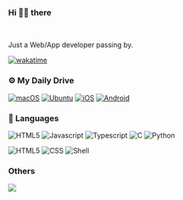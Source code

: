### Hi 👋🏻 there
<p align="center">
</p>
<br />

Just a Web/App developer passing by.

[![wakatime](https://wakatime.com/badge/user/018b6310-6881-4188-89cf-469ea55ef4c0.svg)](https://wakatime.com/@018b6310-6881-4188-89cf-469ea55ef4c0)

### ⚙️  My Daily Drive
[![macOS](https://img.shields.io/badge/macOS%2014.2-black?style=flat-square&logo=apple&logoColor=white)](https://www.apple.com/macos/)
[![Ubuntu](https://img.shields.io/badge/Ubuntu%2023.10-E95420?style=flat-square&logo=ubuntu&logoColor=white)](https://releases.ubuntu.com/)
[![iOS](https://img.shields.io/badge/iOS%2017-black?style=flat-square&logo=apple&logoColor=white)](https://www.apple.com/ios/)
[![Android](https://img.shields.io/badge/Android%2014-green?style=flat-square&logo=android&logoColor=white)](https://www.android.com/)

### 💾 Languages
![HTML5](https://img.shields.io/badge/-Go1.21-blue?style=flat-square&logo=go&logoColor=white)
![Javascript](https://img.shields.io/badge/-Javascript-orange?style=flat-square&logo=Javascript&logoColor=white)
![Typescript](https://img.shields.io/badge/-Typescript-blue?style=flat-square&logo=Typescript&logoColor=white)
![C](https://img.shields.io/badge/-C-yellow?style=flat-square&logo=C&logoColor=white)
![Python](https://img.shields.io/badge/-Python-3776ab?style=flat-square&logo=Python&logoColor=white)

![HTML5](https://img.shields.io/badge/-HTML5-orange?style=flat-square&logo=html5&logoColor=white)
![CSS](https://img.shields.io/badge/CSS-%231572B6.svg?style=flat-square&logo=css3&logoColor=white)
![Shell](https://img.shields.io/badge/-Shell-green?style=flat-square&logo=gnu%20bash&logoColor=white)

### Others
![](https://komarev.com/ghpvc/?username=adduserwyw&abbreviated=true&color=lightgrey)

  <br />
